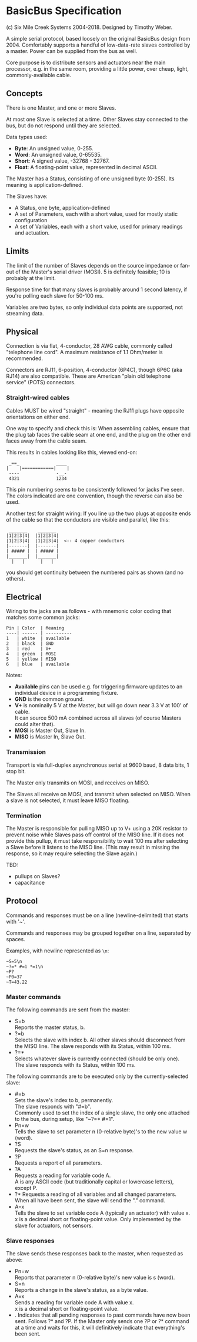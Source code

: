 BasicBus Specification
======================

(c) Six Mile Creek Systems 2004-2018.  Designed by Timothy Weber.

A simple serial protocol, based loosely on the original BasicBus design from 2004.
Comfortably supports a handful of low-data-rate slaves controlled by a master.
Power can be supplied from the bus as well.

Core purpose is to distribute sensors and actuators near the main processor,
e.g. in the same room, providing a little power, over cheap, light, commonly-available cable.

## Concepts

There is one Master, and one or more Slaves.

At most one Slave is selected at a time.  Other Slaves stay connected to the bus,
but do not respond until they are selected.

Data types used:

* **Byte**: An unsigned value, 0-255.
* **Word**: An unsigned value, 0-65535.
* **Short**: A signed value, -32768 - 32767.
* **Float**: A floating-point value, represented in decimal ASCII.

The Master has a Status, consisting of one unsigned byte (0-255).
Its meaning is application-defined.

The Slaves have:

* A Status, one byte, application-defined
* A set of Parameters, each with a short value, used for mostly static configuration
* A set of Variables, each with a short value, used for primary readings and actuation.

## Limits

The limit of the number of Slaves depends on the source impedance or 
fan-out of the Master's serial driver (MOSI).  5 is definitely feasible; 10 is probably
at the limit.

Response time for that many slaves is probably around 1 second latency, if you're polling
each slave for 50-100 ms.

Variables are two bytes, so only individual data points are supported, not streaming data.

## Physical

Connection is via flat, 4-conductor, 28 AWG cable, commonly called "telephone line cord".
A maximum resistance of 1.1 Ohm/meter is recommended.

Connectors are RJ11, 6-position, 4-conductor (6P4C), though 6P6C (aka RJ14) are also compatible. 
These are American "plain old telephone service" (POTS) connectors.

### Straight-wired cables

Cables MUST be wired "straight" - meaning the RJ11 plugs have opposite orientations on either end.

One way to specify and check this is: When assembling cables, ensure that the plug tab faces
the cable seam at one end, and the plug on the other end faces away from the cable seam.

This results in cables looking like this, viewed end-on:
    
     _==_              ____
    |    |============|    |
     ----              -__-
     4321              1234

This pin numbering seems to be consistently followed for jacks I've seen.  
The colors indicated are one convention, though the reverse can also be used.

Another test for straight wiring: If you line up the two plugs at opposite ends of the cable
so that the conductors are visible and parallel, like this:

     _______    _______
    |1|2|3|4|  |1|2|3|4|
    |1|2|3|4|  |1|2|3|4|  <-- 4 copper conductors
    |-------|  |-------|
    | ##### |  | ##### |
    |_______|  |_______|
      |   |      |   |

you should get continuity between the numbered pairs as shown (and no others).

## Electrical

Wiring to the jacks are as follows - with mnemonic color coding that matches some common jacks:

    Pin | Color  | Meaning   
    ----| ------ | ----------
    1   | white  | available 
    2   | black  | GND
    3   | red    | V+
    4   | green  | MOSI
    5   | yellow | MISO
    6   | blue   | available

Notes:

* **Available** pins can be used e.g. for triggering firmware updates to an individual device in a programming fixture.
* **GND** is the common ground.
* **V+** is nominally 5 V at the Master, but will go down near 3.3 V at 100' of cable.  
    It can source 500 mA combined across all slaves (of course Masters could alter that).
* **MOSI** is Master Out, Slave In.
* **MISO** is Master In, Slave Out.

### Transmission

Transport is via full-duplex asynchronous serial at 9600 baud, 8 data bits, 1 stop bit.

The Master only transmits on MOSI, and receives on MISO.

The Slaves all receive on MOSI, and transmit when selected on MISO.  When a slave is not selected,
it must leave MISO floating.

### Termination

The Master is responsible for pulling MISO up to V+ using a
20K resistor to prevent noise while Slaves pass off control of the
MISO line. If it does not provide this pullup, it must take
responsibility to wait 100 ms after selecting a Slave before it
listens to the MISO line.  (This may result in missing the response, so it may
require selecting the Slave again.)

TBD: 
* pullups on Slaves?
* capacitance

## Protocol

Commands and responses must be on a line (newline-delimited) that starts with '~'.

Commands and responses may be grouped together on a line, separated by spaces.

Examples, with newline represented as `\n`:

    ~S=5\n
    ~?=* #=1 *=1\n
    ~P?
    ~P0=37
    ~T=43.22

### Master commands

The following commands are sent from the master:

* S=b  
    Reports the master status, b.
* ?=b  
    Selects the slave with index b.  All other slaves should disconnect from the MISO line.
    The slave responds with its Status, within 100 ms.
* ?=*  
    Selects whatever slave is currently connected (should be only one).  
    The slave responds with its Status, within 100 ms.

The following commands are to be executed only by the currently-selected slave:

* #=b  
    Sets the slave's index to b, permanently.  
    The slave responds with "#=b".  
    Commonly used to set the index of a single slave, the only one attached to the bus,
    during setup, like "~?=* #=1".
* Pn=w  
    Tells the slave to set parameter n (0-relative byte)'s to the new value w (word).
* ?S  
    Requests the slave's status, as an S=n response.
* ?P  
    Requests a report of all parameters.
* ?A  
    Requests a reading for variable code A.  
    A is any ASCII code (but traditionally capital or lowercase letters), except P.
* ?*
    Requests a reading of all variables and all changed parameters.
    When all have been sent, the slave will send the "." command.
* A=x  
    Tells the slave to set variable code A (typically an actuator) with value x.  
    x is a decimal short or floating-point value.
    Only implemented by the slave for actuators, not sensors.

### Slave responses

The slave sends these responses back to the master, when requested as above:

* Pn=w  
    Reports that parameter n (0-relative byte)'s new value is s (word).
* S=n  
    Reports a change in the slave's status, as a byte value.
* A=x  
    Sends a reading for variable code A with value x.  
    x is a decimal short or floating-point value.
* .
    Indicates that all pending responses to past commands have now been sent.
    Follows ?* and ?P.
    If the Master only sends one ?P or ?* command at a time and waits for this,
    it will definitively indicate that everything's been sent.
